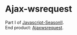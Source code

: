 # Ajax-wsrequest  
  
Part I of [Javascript-SeasonII](https://github.com/Kaleidosport/JavaScript_Season2).  
End product: [Ajaxwsrequest](https://kaleidosport.github.io/Ajax-wsrequest/).